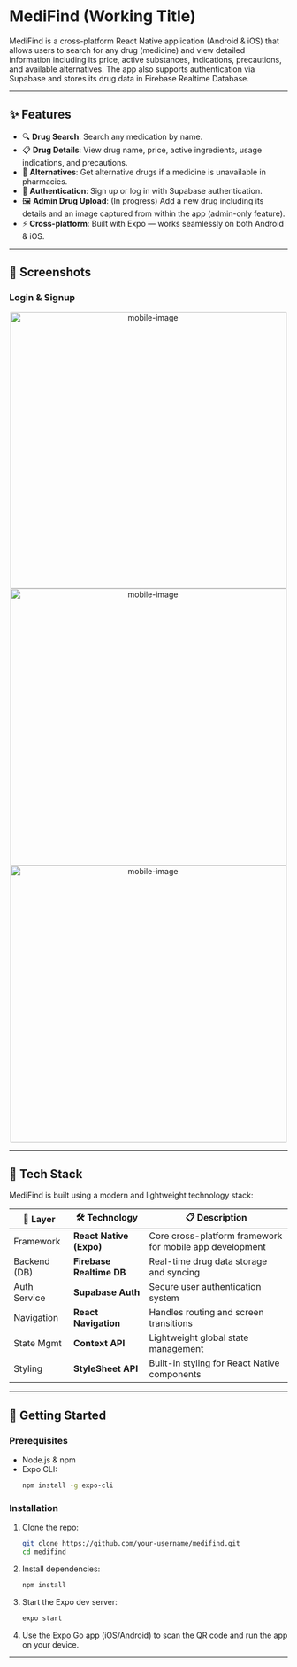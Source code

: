
# MediFind (Working Title)

MediFind is a cross-platform React Native application (Android & iOS) that allows users to search for any drug (medicine) and view detailed information including its price, active substances, indications, precautions, and available alternatives. The app also supports authentication via Supabase and stores its drug data in Firebase Realtime Database.

---

## ✨ Features

- 🔍 **Drug Search**: Search any medication by name.
- 📋 **Drug Details**: View drug name, price, active ingredients, usage indications, and precautions.
- 🔁 **Alternatives**: Get alternative drugs if a medicine is unavailable in pharmacies.
- 🔐 **Authentication**: Sign up or log in with Supabase authentication.
- 🖼️ **Admin Drug Upload**: (In progress) Add a new drug including its details and an image captured from within the app (admin-only feature).
- ⚡ **Cross-platform**: Built with Expo — works seamlessly on both Android & iOS.

---

## 📸 Screenshots
### Login & Signup
<div align="center">
  <img src="https://github.com/salehahmed99/pharma-search/blob/main/readme-assets/welcomee.jpg" height = "500"  alt="mobile-image" />
  <img src="https://github.com/salehahmed99/pharma-search/blob/main/readme-assets/login.jpg" height = "500"  alt="mobile-image" />
  <img src="https://github.com/salehahmed99/pharma-search/blob/main/readme-assets/signup.jpg" height = "500"  alt="mobile-image" />
</div>

---

## 🔧 Tech Stack

MediFind is built using a modern and lightweight technology stack:

| 🔧 Layer       | 🛠️ Technology        | 📋 Description                                                  |
|----------------|----------------------|------------------------------------------------------------------|
| Framework      | **React Native (Expo)** | Core cross-platform framework for mobile app development        |
| Backend (DB)   | **Firebase Realtime DB** | Real-time drug data storage and syncing                        |
| Auth Service   | **Supabase Auth**     | Secure user authentication system                               |
| Navigation     | **React Navigation**  | Handles routing and screen transitions                          |
| State Mgmt     | **Context API**       | Lightweight global state management                             |
| Styling        | **StyleSheet API**    | Built-in styling for React Native components                    |


---

## 🚀 Getting Started

### Prerequisites

- Node.js & npm
- Expo CLI:  
  ```bash
  npm install -g expo-cli
  ```

### Installation

1. Clone the repo:
   ```bash
   git clone https://github.com/your-username/medifind.git
   cd medifind
   ```

2. Install dependencies:
   ```bash
   npm install
   ```

3. Start the Expo dev server:
   ```bash
   expo start
   ```

4. Use the Expo Go app (iOS/Android) to scan the QR code and run the app on your device.

---
